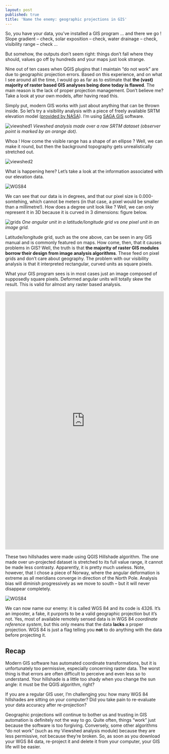 ```yaml
---
layout: post
published: true
title: 'Name the enemy: geographic projections in GIS'
---
```


So, you have your data, you’ve installed a GIS program … and there we go ! Slope gradient – check, solar exposition – check, water drainage – check, visibility range – check …

But somehow, the outputs don’t seem right: things don’t fall where they should, values go off by hundreds and your maps just look strange.

Nine out of ten cases when QGIS plugins that I maintain “do not work” are due to geographic projection errors. Based on this experience, and on what I see around all the time, I would go as far as to estimate that **the (vast) majority of raster based GIS analyses being done today is flawed**. The main reason is the lack of proper projection management. Don’t believe me? Take a look at your own models, after having read this. 

Simply put, modern GIS works with just about anything that can be thrown inside. So let’s try a visibility analysis with a piece of freely available SRTM elevation model ([provided by NASA](https://www2.jpl.nasa.gov/srtm/)). I’m using [SAGA GIS](http://www.saga-gis.org/) software. 


![viewshed1](/figures/20-04-04-viewshed1.jpg)
*Viewshed analysis made over a raw SRTM dataset (observer point is marked by an orange dot).*

Whoa ! How come the visible range has a shape of an ellipse ? Well, we can make it round, but then the background topography gets unrealistically stretched out.

![viewshed2](/figures/20-04-04-viewshed2.jpg)

What is happening here? Let’s take a look at the information associated with our elevation data. 

![WGS84](/figures/20-04-04-wgs.jpg)

We can see that our data is in degrees, and that our pixel size is 0.000-somtehing, which cannot be meters (in that case, a pixel would be smaller than a millimetre!). How does a degree unit look like ? Well, we can only represent it in 3D because it is curved in 3 dimensions: figure below.

![grids](/figures/20-04-04-shema.jpg)
*One angular unit in a latitude/longitude grid vs one pixel unit in an image grid.*

Latitude/longitude grid, such as the one above, can be seen in any GIS manual and is commonly featured on maps. How come, then, that it causes problems in GIS? Well, the truth is that **the majority of raster GIS modules borrow their design from image analysis algorithms**. These feed on pixel grids and don’t care about geography. The problem with our visibility analysis is that it interpreted rectangular, curved units as square pixels. 

What your GIS program sees is in most cases just an image composed of supposedly square pixels. Deformed angular units will totally skew the result. This is valid for almost any raster based analysis.  

<iframe frameborder="0" class="juxtapose" width="100%" height="820" src="https://cdn.knightlab.com/libs/juxtapose/latest/embed/index.html?uid=7b84c048-7694-11ea-a879-0edaf8f81e27"></iframe>

These two hillshades were made using QGIS Hillshade algorithm. The one made over un-projected dataset is stretched to its full value range, it cannot be made less contrasty. Apparently, it is pretty much useless. Note, however, that I chose a piece of Norway, where the angular deformation is extreme as all meridians converge in direction of the North Pole. Analysis bias will diminish progressively as we move to south – but it will never disappear completely.  

![WGS84](/figures/20-04-04-wgs2.jpg)

We can now name our enemy: it is called WGS 84 and its code is 4326. It’s an imposter, a fake, it purports to be a valid geographic projection but it’s not. Yes, most of available remotely sensed data is in WGS 84 *coordinate reference system*, but this only means that the data **lacks** a proper projection. WGS 84 is just a flag telling you **not** to do anything with the data before projecting it.


## Recap
Modern GIS software has automated coordinate transformations, but it is unfortunately too permissive, especially concerning raster data. The worst thing is that errors are often difficult to perceive and even less so to understand. Your hillshade is a little too shady when you change the sun angle: it must be the QGIS algorithm, right? 

If you are a regular GIS user, I’m challenging you: how many WGS 84 hillshades are sitting on your computer? Did you take pain to re-evaluate your data accuracy after re-projection? 

Geographic projections will continue to bother us and trusting in GIS automation is definitely not the way to go. Quite often, things “work” just because the software is too forgiving. Conversely, some other algorithms “do not work” (such as my Viewshed analysis module) because they are less permissive, not because they’re broken. So, as soon as you download your WGS 84 data, re-project it and delete it from your computer, your GIS life will be easier.
